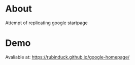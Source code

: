 # About
Attempt of replicating google startpage

# Demo
Avaliable at: https://rubinduck.github.io/google-homepage/